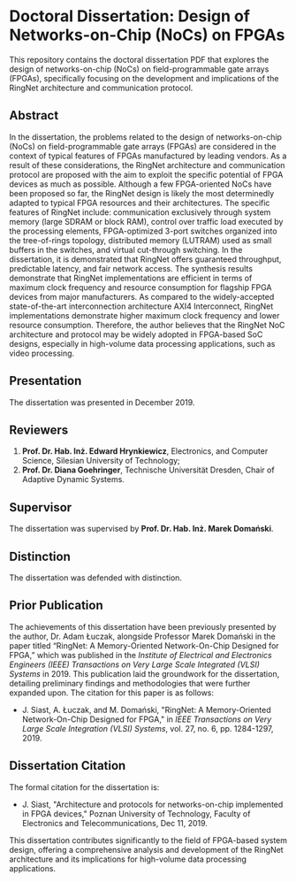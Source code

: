 # Doctoral Dissertation: Design of Networks-on-Chip (NoCs) on FPGAs

This repository contains the doctoral dissertation PDF that explores the design of networks-on-chip (NoCs) on field-programmable gate arrays (FPGAs), specifically focusing on the development and implications of the RingNet architecture and communication protocol.

## Abstract

In the dissertation, the problems related to the design of networks-on-chip (NoCs) on field-programmable gate arrays (FPGAs) are considered in the context of typical features of FPGAs manufactured by leading vendors. As a result of these considerations, the RingNet architecture and communication protocol are proposed with the aim to exploit the specific potential of FPGA devices as much as possible. Although a few FPGA-oriented NoCs have been proposed so far, the RingNet design is likely the most determinedly adapted to typical FPGA resources and their architectures. The specific features of RingNet include: communication exclusively through system memory (large SDRAM or block RAM), control over traffic load executed by the processing elements, FPGA-optimized 3-port switches organized into the tree-of-rings topology, distributed memory (LUTRAM) used as small buffers in the switches, and virtual cut-through switching. In the dissertation, it is demonstrated that RingNet offers guaranteed throughput, predictable latency, and fair network access. The synthesis results demonstrate that RingNet implementations are efficient in terms of maximum clock frequency and resource consumption for flagship FPGA devices from major manufacturers. As compared to the widely-accepted state-of-the-art interconnection architecture AXI4 Interconnect, RingNet implementations demonstrate higher maximum clock frequency and lower resource consumption. Therefore, the author believes that the RingNet NoC architecture and protocol may be widely adopted in FPGA-based SoC designs, especially in high-volume data processing applications, such as video processing.

## Presentation

The dissertation was presented in December 2019.

## Reviewers

1. **Prof. Dr. Hab. Inż. Edward Hrynkiewicz**, Electronics, and Computer Science, Silesian University of Technology;
2. **Prof. Dr. Diana Goehringer**, Technische Universität Dresden, Chair of Adaptive Dynamic Systems.

## Supervisor

The dissertation was supervised by **Prof. Dr. Hab. Inż. Marek Domański**.

## Distinction

The dissertation was defended with distinction.

## Prior Publication

The achievements of this dissertation have been previously presented by the author, Dr. Adam Łuczak, alongside Professor Marek Domański in the paper titled “RingNet: A Memory-Oriented Network-On-Chip Designed for FPGA,” which was published in the *Institute of Electrical and Electronics Engineers (IEEE) Transactions on Very Large Scale Integrated (VLSI) Systems* in 2019. This publication laid the groundwork for the dissertation, detailing preliminary findings and methodologies that were further expanded upon. The citation for this paper is as follows:

- J. Siast, A. Łuczak, and M. Domański, "RingNet: A Memory-Oriented Network-On-Chip Designed for FPGA," in *IEEE Transactions on Very Large Scale Integration (VLSI) Systems*, vol. 27, no. 6, pp. 1284-1297, 2019.

## Dissertation Citation

The formal citation for the dissertation is:

- J. Siast, "Architecture and protocols for networks-on-chip implemented in FPGA devices," Poznan University of Technology, Faculty of Electronics and Telecommunications, Dec 11, 2019.

This dissertation contributes significantly to the field of FPGA-based system design, offering a comprehensive analysis and development of the RingNet architecture and its implications for high-volume data processing applications.
